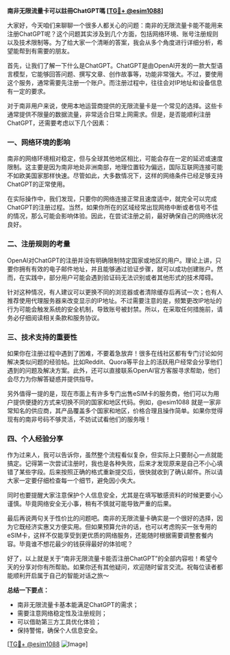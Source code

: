 **南非无限流量卡可以註冊ChatGPT嗎 [[TG💪+ @esim1088](https://t.me/s/esim1088)]**

大家好，今天咱们来聊聊一个很多人都关心的问题：南非的无限流量卡能不能用来注册ChatGPT呢？这个问题其实涉及到几个方面，包括网络环境、账号注册规则以及技术限制等。为了给大家一个清晰的答案，我会从多个角度进行详细分析，希望能帮到有需要的朋友。

首先，让我们了解一下什么是ChatGPT。ChatGPT是由OpenAI开发的一款大型语言模型，它能够回答问题、撰写文章、创作故事等，功能非常强大。不过，要使用这个服务，通常需要先注册一个账户。而注册过程中，往往会对IP地址和设备信息有一定的要求。

对于南非用户来说，使用本地运营商提供的无限流量卡是一个常见的选择。这些卡通常提供不限量的数据流量，非常适合日常上网需求。但是，是否能顺利注册ChatGPT，还需要考虑以下几个因素：

### **一、网络环境的影响**
南非的网络环境相对稳定，但与全球其他地区相比，可能会存在一定的延迟或速度限制。这主要是因为南非地处非洲南部，地理位置较为偏远，国际互联网连接可能不如欧美国家那样快速。尽管如此，大多数情况下，这样的网络条件已经足够支持ChatGPT的正常使用。

在实际操作中，我们发现，只要你的网络连接正常且速度适中，就完全可以完成ChatGPT的注册过程。当然，如果你所在的区域经常出现网络中断或者信号不佳的情况，那么可能会影响体验。因此，在尝试注册之前，最好确保自己的网络状况良好。

### **二、注册规则的考量**
OpenAI对ChatGPT的注册并没有明确限制特定国家或地区的用户。理论上讲，只要你拥有有效的电子邮件地址，并且能够通过验证步骤，就可以成功创建账户。然而，在实践中，部分用户可能会遇到验证码无法识别或者其他形式的技术障碍。

针对这种情况，有人建议可以更换不同的浏览器或者清除缓存后再试一次；也有人推荐使用代理服务器来改变显示的IP地址。不过需要注意的是，频繁更改IP地址的行为可能会触发系统的安全机制，导致账号被封禁。所以，在采取任何措施前，请务必仔细阅读相关条款和服务协议。

### **三、技术支持的重要性**
如果你在注册过程中遇到了困难，不要着急放弃！很多在线社区都有专门讨论如何解决类似问题的经验帖。比如Reddit、Quora等平台上的活跃用户经常会分享他们遇到的问题及解决方案。此外，还可以直接联系OpenAI官方客服寻求帮助，他们会尽力为你解答疑惑并提供指导。

另外值得一提的是，现在市面上有许多专门出售eSIM卡的服务商，他们可以为用户提供便捷的方式来切换不同的国家和地区代码。例如，@esim1088 就是一家非常知名的供应商，其产品覆盖多个国家和地区，价格合理且操作简单。如果你觉得现有的南非号码不够灵活，不妨试试看他们的服务哦！

### **四、个人经验分享**
作为过来人，我可以告诉你，虽然整个流程看似复杂，但实际上只要耐心一点就能搞定。记得第一次尝试注册时，我也是各种失败，后来才发现原来是自己不小心填错了某些字段。后来按照正确的格式重新提交后，很快就收到了确认邮件。所以请大家一定要仔细检查每一个细节，避免因小失大。

同时也要提醒大家注意保护个人信息安全，尤其是在填写敏感资料的时候更要小心谨慎。毕竟网络安全无小事，稍有不慎就可能导致严重的后果。

最后再说两句关于性价比的问题吧。南非的无限流量卡确实是一个很好的选择，因为它既经济实惠又方便实用。但如果预算允许的话，也可以考虑购买一张专用的eSIM卡，这样不仅能享受到更优质的网络服务，还能随时根据需要调整套餐内容。毕竟谁不想花最少的钱获得最好的体验呢？

好了，以上就是关于“南非无限流量卡能否注册ChatGPT”的全部内容啦！希望今天的分享对你有所帮助。如果你还有其他疑问，欢迎随时留言交流。祝每位读者都能顺利开启属于自己的智能对话之旅～

**总结一下要点：**
- 南非无限流量卡基本能满足ChatGPT的需求；
- 需要注意网络稳定性及注册规则；
- 可以借助第三方工具优化体验；
- 保持警惕，确保个人信息安全。

[[TG💪+ @esim1088](https://t.me/s/esim1088) ![Image](https://i.postimg.cc/4NQfJmqS/Snipaste-2025-05-13-00-14-12.png)]